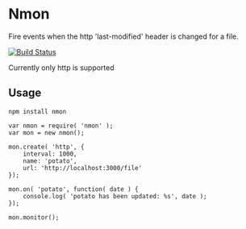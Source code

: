 # Nmon
Fire events when the http 'last-modified' header is changed for a file.

 [![Build Status](https://secure.travis-ci.org/qbit/nmon.png)](http://travis-ci.org/qbit/nmon)

 Currently only http is supported

## Usage

	npm install nmon
	
	var nmon = require( 'nmon' );
	var mon = new nmon();

	mon.create( 'http', {
		interval: 1000,
		name: 'potato',
		url: 'http://localhost:3000/file'
	});

	mon.on( 'potato', function( date ) {
		console.log( 'potato has been updated: %s', date );
	});

	mon.monitor();
